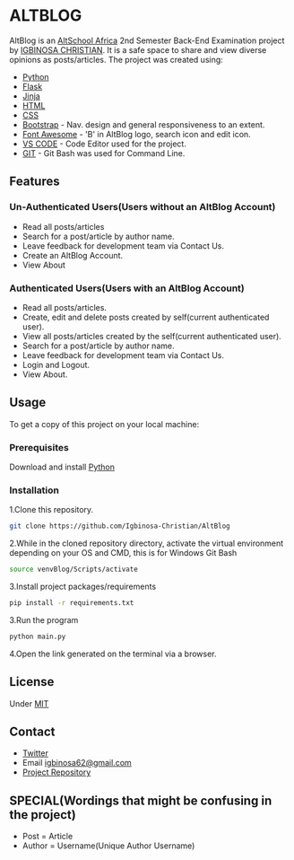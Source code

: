 # ALTBLOG

AltBlog is an [AltSchool Africa](https://www.altschoolafrica.com/) 2nd Semester Back-End Examination project by [IGBINOSA CHRISTIAN](https://github.com/Igbinosa-Christian). It is a safe space to share and view diverse opinions as posts/articles. The project was created using:

- [Python](https://www.python.org/) 
- [Flask](https://flask.palletsprojects.com/en/2.2.x/)
- [Jinja](https://jinja.palletsprojects.com/en/3.1.x/)
- [HTML](https://html.com/)
- [CSS](https://en.wikipedia.org/wiki/CSS)
- [Bootstrap](https://getbootstrap.com/) - Nav. design and general responsiveness to an extent.
- [Font Awesome](https://fontawesome.com/) - 'B' in AltBlog logo, search icon and edit icon.
- [VS CODE](https://code.visualstudio.com/) - Code Editor used for the project.
- [GIT](https://gitforwindows.org/) - Git Bash was used for Command Line.



## Features
### Un-Authenticated Users(Users without an AltBlog Account)
- Read all posts/articles
- Search for a post/article by author name.
- Leave feedback for development team via Contact Us.
- Create an AltBlog Account.
- View About

### Authenticated Users(Users with an AltBlog Account)
- Read all posts/articles.
- Create, edit and delete posts created by self(current authenticated user).
- View all posts/articles created by the self(current authenticated user).
- Search for a post/article by author name.
- Leave feedback for development team via Contact Us.
- Login and Logout.
- View About.

## Usage
To get a copy of this project on your local machine:

### Prerequisites
Download and install  [Python](https://www.python.org/downloads/) 

### Installation

1.Clone this repository. 
```sh
git clone https://github.com/Igbinosa-Christian/AltBlog
```

2.While in the cloned repository directory, activate the virtual environment depending on your OS and CMD, this is for Windows Git Bash
```sh
source venvBlog/Scripts/activate 
```

3.Install project packages/requirements
```sh
pip install -r requirements.txt
```

3.Run the program
```sh
python main.py
```

4.Open the link generated on the terminal via a browser.


## License
Under [MIT](https://github.com/Igbinosa-Christian/AltBlog)

## Contact
- [Twitter](https://twitter.com/_m_anor)
- Email igbinosa62@gmail.com
- [Project Repository](https://github.com/Igbinosa-Christian/AltBlog)

## SPECIAL(Wordings that might be confusing in the project)
- Post = Article
- Author = Username(Unique Author Username)
